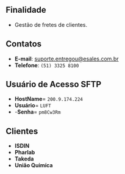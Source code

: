 ## Finalidade

- Gestão de fretes de clientes.

## Contatos

- **E-mail**: [suporte.entregou@esales.com.br](suporte.entregou@esales.com.br)
- **Telefone**: `(51) 3325 8100`

## Usuário de Acesso **SFTP**

- **HostName**= `200.9.174.224`
- **Usuário**= `LUFT`
- -**Senha**= `pm8Cw3Rm`

## Clientes

- **ISDIN**
- **Pharlab**
- **Takeda**
- **União Quimíca**